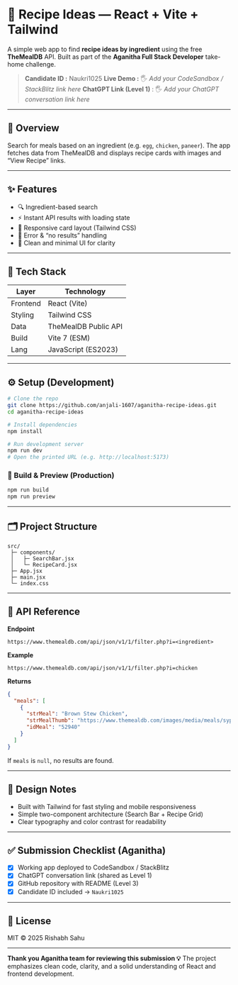 # 🍳 Recipe Ideas — React + Vite + Tailwind

A simple web app to find **recipe ideas by ingredient** using the free **TheMealDB** API.
Built as part of the **Aganitha Full Stack Developer** take-home challenge.

> **Candidate ID :** Naukri1025
> **Live Demo :** 🖐 *Add your CodeSandbox / StackBlitz link here*
> **ChatGPT Link (Level 1)** : 🖐 *Add your ChatGPT conversation link here*

---

## 🚀 Overview

Search for meals based on an ingredient (e.g. `egg`, `chicken`, `paneer`).
The app fetches data from TheMealDB and displays recipe cards with images and “View Recipe” links.

---

## ✨ Features

* 🔍 Ingredient-based search
* ⚡ Instant API results with loading state
* 📱 Responsive card layout (Tailwind CSS)
* 🙌 Error & “no results” handling
* 🧭 Clean and minimal UI for clarity

---

## 🧮 Tech Stack

| Layer    | Technology           |
| -------- | -------------------- |
| Frontend | React (Vite)         |
| Styling  | Tailwind CSS         |
| Data     | TheMealDB Public API |
| Build    | Vite 7 (ESM)         |
| Lang     | JavaScript (ES2023)  |

---

## ⚙️ Setup  (Development)

```bash
# Clone the repo
git clone https://github.com/anjali-1607/aganitha-recipe-ideas.git
cd aganitha-recipe-ideas

# Install dependencies
npm install

# Run development server
npm run dev
# Open the printed URL (e.g. http://localhost:5173)
```

### 🧱 Build & Preview (Production)

```bash
npm run build
npm run preview
```

---

## 🗂️ Project Structure

```
src/
 ├─ components/
 │   ├─ SearchBar.jsx
 │   └─ RecipeCard.jsx
 ├─ App.jsx
 ├─ main.jsx
 └─ index.css
```

---

## 🔗 API Reference

**Endpoint**

```
https://www.themealdb.com/api/json/v1/1/filter.php?i=<ingredient>
```

**Example**

```
https://www.themealdb.com/api/json/v1/1/filter.php?i=chicken
```

**Returns**

```json
{
  "meals": [
    {
      "strMeal": "Brown Stew Chicken",
      "strMealThumb": "https://www.themealdb.com/images/media/meals/sypxpx1515365095.jpg",
      "idMeal": "52940"
    }
  ]
}
```

If `meals` is `null`, no results are found.

---

## 💅 Design Notes

* Built with Tailwind for fast styling and mobile responsiveness
* Simple two-component architecture (Search Bar + Recipe Grid)
* Clear typography and color contrast for readability

---

## ✅ Submission Checklist (Aganitha)

* [x] Working app deployed to CodeSandbox / StackBlitz
* [x] ChatGPT conversation link (shared as Level 1)
* [x] GitHub repository with README (Level 3)
* [x] Candidate ID included → `Naukri1025`

---

## 🪪 License

MIT © 2025 Rishabh Sahu

---

**Thank you Aganitha team for reviewing this submission 💡**
The project emphasizes clean code, clarity, and a solid understanding of React and frontend development.
